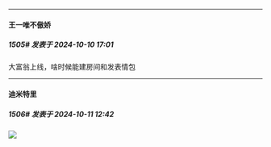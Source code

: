﻿
*****

####  王一唯不傲娇  
##### 1505#       发表于 2024-10-10 17:01

大富翁上线，啥时候能建房间和发表情包


*****

####  迪米特里  
##### 1506#       发表于 2024-10-11 12:42

<img src="https://static.saraba1st.com/image/smiley/face2017/095.png" referrerpolicy="no-referrer">

